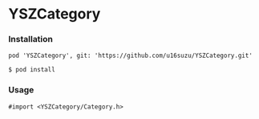 YSZCategory
===========

### Installation

```
pod 'YSZCategory', git: 'https://github.com/u16suzu/YSZCategory.git'
```

```
$ pod install
```

### Usage

```
#import <YSZCategory/Category.h>
```

